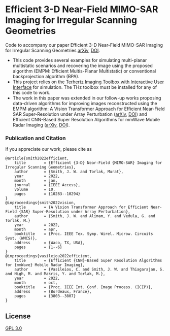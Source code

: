 # Efficient 3-D Near-Field MIMO-SAR Imaging for Irregular Scanning Geometries
Code to accompany our paper Efficient 3-D Near-Field MIMO-SAR Imaging for Irregular Scanning Geometries [arXiv](https://arxiv.org/abs/2305.02064), [DOI](https://doi.org/10.1109/ACCESS.2022.3145370).

- This code provides several examples for simulating multi-planar multistatic scenarios and recovering the image using the proposed algorithm (EMPM: Efficient Multis-Planar Multistatic) or conventional backprojection algorithm (BPA). 
- This project relies on the [Terhertz Imaging Toolbox with Interactive User Interface](https://github.com/josiahwsmith10/THz-and-Sub-THz-Imaging-Toolbox) for simulation. The THz toolbox must be installed for any of this code to work. 
- The work in this paper was extended in our follow-up works proposing data-driven algorithms for improving images reconstructed using the EMPM algorithm: A Vision Transformer Approach for Efficient Near-Field SAR Super-Resolution under Array Perturbation ([arXiv](https://arxiv.org/abs/2305.02074), [DOI](https://doi.org/10.1109/WMCS55582.2022.9866326)) and Efficient CNN-Based Super Resolution Algorithms for mmWave Mobile Radar Imaging ([arXiv](https://arxiv.org/abs/2305.02092), [DOI](https://doi.org/10.1109/ICIP46576.2022.9897190)). 

### Publication and Citation
If you appreciate our work, please cite as
```
@article{smith2022efficient,
	title        = {Efficient {3-D} Near-Field {MIMO-SAR} Imaging for Irregular Scanning Geometries},
	author       = {Smith, J. W. and Torlak, Murat},
	year         = 2022,
	month        = jan,
	journal      = {IEEE Access},
	volume       = 10,
	pages        = {10283--10294}
}
@inproceedings{smith2022vision,
	title        = {A Vision Transformer Approach for Efficient Near-Field {SAR} Super-Resolution under Array Perturbation},
	author       = {Smith, J. W. and Alimam, Y. and Vedula, G. and Torlak, M.}
	year         = 2022,
	month        = apr,
	booktitle    = {Proc. IEEE Tex. Symp. Wirel. Microw. Circuits Syst. (WMCS)},
	address      = {Waco, TX, USA},
	pages        = {1--6}
}
@inproceedings{vasileiou2022efficient,
	title        = {Efficient {CNN}-Based Super Resolution Algorithms for {mmWave} Mobile Radar Imaging},
	author       = {Vasileiou, C. and Smith, J. W. and Thiagarajan, S. and Nigh, M. and Makris, Y. and Torlak, M.},
	year         = 2022,
	month        = oct,
	booktitle    = {Proc. IEEE Int. Conf. Image Process. (ICIP)},
	address      = {Bordeaux, France},
	pages        = {3803--3807}
}
```

## License
[GPL 3.0](https://choosealicense.com/licenses/gpl-3.0/)
